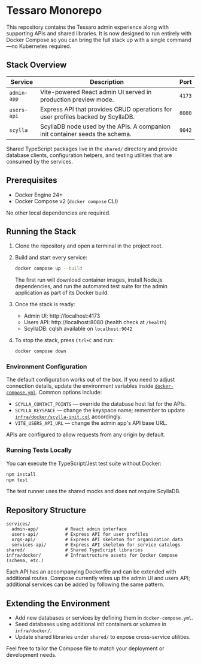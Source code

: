 # Tessaro Monorepo

This repository contains the Tessaro admin experience along with supporting APIs and shared libraries. It is now designed to run entirely with Docker Compose so you can bring the full stack up with a single command—no Kubernetes required.

## Stack Overview

| Service | Description | Port |
| --- | --- | --- |
| `admin-app` | Vite-powered React admin UI served in production preview mode. | `4173` |
| `users-api` | Express API that provides CRUD operations for user profiles backed by ScyllaDB. | `8080` |
| `scylla` | ScyllaDB node used by the APIs. A companion init container seeds the schema. | `9042` |

Shared TypeScript packages live in the `shared/` directory and provide database clients, configuration helpers, and testing utilities that are consumed by the services.

## Prerequisites

* Docker Engine 24+
* Docker Compose v2 (`docker compose` CLI)

No other local dependencies are required.

## Running the Stack

1. Clone the repository and open a terminal in the project root.
2. Build and start every service:

   ```bash
   docker compose up --build
   ```

   The first run will download container images, install Node.js dependencies, and run the automated test suite for the admin application as part of its Docker build.

3. Once the stack is ready:
   * Admin UI: http://localhost:4173
   * Users API: http://localhost:8080 (health check at `/health`)
   * ScyllaDB: cqlsh available on `localhost:9042`

4. To stop the stack, press `Ctrl+C` and run:

   ```bash
   docker compose down
   ```

### Environment Configuration

The default configuration works out of the box. If you need to adjust connection details, update the environment variables inside [`docker-compose.yml`](./docker-compose.yml). Common options include:

* `SCYLLA_CONTACT_POINTS` — override the database host list for the APIs.
* `SCYLLA_KEYSPACE` — change the keyspace name; remember to update [`infra/docker/scylla-init.cql`](./infra/docker/scylla-init.cql) accordingly.
* `VITE_USERS_API_URL` — change the admin app's API base URL.

APIs are configured to allow requests from any origin by default.

### Running Tests Locally

You can execute the TypeScript/Jest test suite without Docker:

```bash
npm install
npm test
```

The test runner uses the shared mocks and does not require ScyllaDB.

## Repository Structure

```
services/
  admin-app/          # React admin interface
  users-api/          # Express API for user profiles
  orgs-api/           # Express API skeleton for organization data
  services-api/       # Express API skeleton for service catalogs
shared/               # Shared TypeScript libraries
infra/docker/         # Infrastructure assets for Docker Compose (schema, etc.)
```

Each API has an accompanying Dockerfile and can be extended with additional routes. Compose currently wires up the admin UI and users API; additional services can be added by following the same pattern.

## Extending the Environment

* Add new databases or services by defining them in `docker-compose.yml`.
* Seed databases using additional init containers or volumes in `infra/docker/`.
* Update shared libraries under `shared/` to expose cross-service utilities.

Feel free to tailor the Compose file to match your deployment or development needs.
